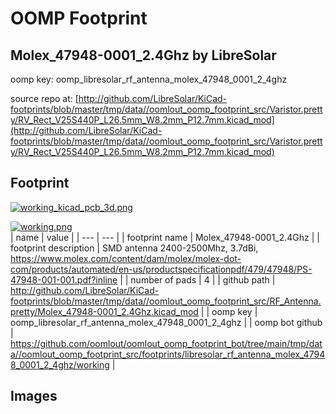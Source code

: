 # OOMP Footprint  
## Molex_47948-0001_2.4Ghz  by LibreSolar  
  
oomp key: oomp_libresolar_rf_antenna_molex_47948_0001_2_4ghz  
  
source repo at: [http://github.com/LibreSolar/KiCad-footprints/blob/master/tmp/data//oomlout_oomp_footprint_src/Varistor.pretty/RV_Rect_V25S440P_L26.5mm_W8.2mm_P12.7mm.kicad_mod](http://github.com/LibreSolar/KiCad-footprints/blob/master/tmp/data//oomlout_oomp_footprint_src/Varistor.pretty/RV_Rect_V25S440P_L26.5mm_W8.2mm_P12.7mm.kicad_mod)  
## Footprint  
  
[![working_kicad_pcb_3d.png](working_kicad_pcb_3d_600.png)](working_kicad_pcb_3d.png)  
  
[![working.png](working_600.png)](working.png)  
| name | value | 
| --- | --- | 
| footprint name | Molex_47948-0001_2.4Ghz | 
| footprint description | SMD antenna 2400-2500Mhz, 3.7dBi, https://www.molex.com/content/dam/molex/molex-dot-com/products/automated/en-us/productspecificationpdf/479/47948/PS-47948-001-001.pdf?inline | 
| number of pads | 4 | 
| github path | http://github.com/LibreSolar/KiCad-footprints/blob/master/tmp/data//oomlout_oomp_footprint_src/RF_Antenna.pretty/Molex_47948-0001_2.4Ghz.kicad_mod | 
| oomp key | oomp_libresolar_rf_antenna_molex_47948_0001_2_4ghz | 
| oomp bot github | https://github.com/oomlout/oomlout_oomp_footprint_bot/tree/main/tmp/data//oomlout_oomp_footprint_src/footprints/libresolar_rf_antenna_molex_47948_0001_2_4ghz/working | 
## Images  
